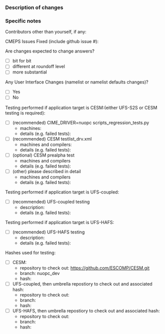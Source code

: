 ### Description of changes

### Specific notes

Contributors other than yourself, if any:

CMEPS Issues Fixed (include github issue #):

Are changes expected to change answers?
 - [ ] bit for bit
 - [ ] different at roundoff level
 - [ ] more substantial 

Any User Interface Changes (namelist or namelist defaults changes)?
 - [ ] Yes
 - [ ] No

Testing performed if application target is CESM:(either UFS-S2S or CESM testing is required):
- [ ] (recommended) CIME_DRIVER=nuopc scripts_regression_tests.py
   - machines:
   - details (e.g. failed tests):
- [ ] (recommended) CESM testlist_drv.xml
   - machines and compilers:
   - details (e.g. failed tests):
- [ ] (optional) CESM prealpha test
   - machines and compilers
   - details (e.g. failed tests):
- [ ] (other) please described in detail
   - machines and compilers
   - details (e.g. failed tests):

Testing performed if application target is UFS-coupled:
- [ ] (recommended) UFS-coupled testing
   - description:
   - details (e.g. failed tests):

Testing performed if application target is UFS-HAFS:
- [ ] (recommended) UFS-HAFS testing
   - description:
   - details (e.g. failed tests):

Hashes used for testing:
- [ ] CESM:
  - repository to check out: https://github.com/ESCOMP/CESM.git
  - branch: nuopc_dev
  - hash:
- [ ] UFS-coupled, then umbrella repostiory to check out and associated hash:
  - repository to check out:
  - branch:
  - hash:
- [ ] UFS-HAFS, then umbrella repostiory to check out and associated hash:
  - repository to check out:
  - branch:
  - hash:
